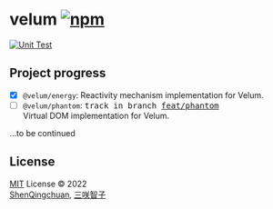 # velum [![npm](https://img.shields.io/npm/v/velum.svg)](https://npmjs.com/package/velum)

[![Unit Test](https://github.com/ShenQingchuan/velum/actions/workflows/unit-test.yml/badge.svg)](https://github.com/ShenQingchuan/velum/actions/workflows/unit-test.yml)

## Project progress

- [x] `@velum/energy`: Reactivity mechanism implementation for Velum.
- [ ] `@velum/phantom`: <samp> track in branch [feat/phantom](https://github.com/ShenQingchuan/velum/tree/feat/reactivity) </samp> <br/> Virtual DOM implementation for Velum.

...to be continued


## License

[MIT](./LICENSE) License © 2022 <br> [ShenQingchuan](https://github.com/ShenQingchuan), [三咲智子](https://github.com/sxzz)
